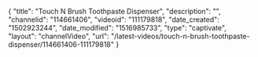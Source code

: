 {
    "title": "Touch N Brush Toothpaste Dispenser",
    "description": "",
    "channelid": "114661406",
    "videoid": "111179818",
    "date_created": "1502923244",
    "date_modified": "1516985733",
    "type": "captivate",
    "layout": "channelVideo",
    "url": "\/latest-videos\/touch-n-brush-toothpaste-dispenser\/114661406-111179818"
}